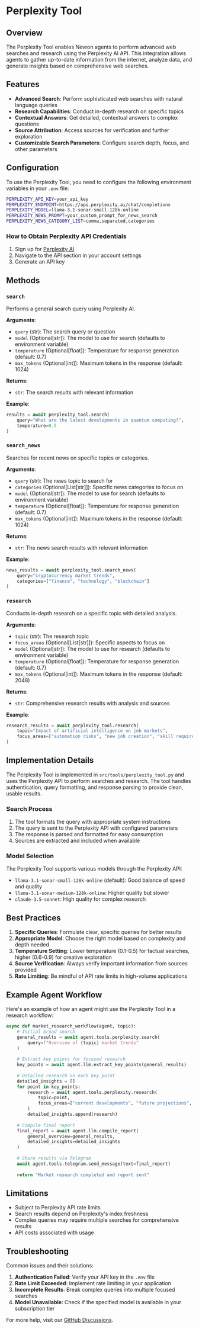 # Perplexity Tool

## Overview

The Perplexity Tool enables Nevron agents to perform advanced web searches and research using the Perplexity AI API. This integration allows agents to gather up-to-date information from the internet, analyze data, and generate insights based on comprehensive web searches.

## Features

- **Advanced Search**: Perform sophisticated web searches with natural language queries
- **Research Capabilities**: Conduct in-depth research on specific topics
- **Contextual Answers**: Get detailed, contextual answers to complex questions
- **Source Attribution**: Access sources for verification and further exploration
- **Customizable Search Parameters**: Configure search depth, focus, and other parameters

## Configuration

To use the Perplexity Tool, you need to configure the following environment variables in your `.env` file:

```bash
PERPLEXITY_API_KEY=your_api_key
PERPLEXITY_ENDPOINT=https://api.perplexity.ai/chat/completions
PERPLEXITY_MODEL=llama-3.1-sonar-small-128k-online
PERPLEXITY_NEWS_PROMPT=your_custom_prompt_for_news_search
PERPLEXITY_NEWS_CATEGORY_LIST=comma,separated,categories
```

### How to Obtain Perplexity API Credentials

1. Sign up for [Perplexity AI](https://www.perplexity.ai/)
2. Navigate to the API section in your account settings
3. Generate an API key

## Methods

### `search`

Performs a general search query using Perplexity AI.

**Arguments**:
- `query` (str): The search query or question
- `model` (Optional[str]): The model to use for search (defaults to environment variable)
- `temperature` (Optional[float]): Temperature for response generation (default: 0.7)
- `max_tokens` (Optional[int]): Maximum tokens in the response (default: 1024)

**Returns**:
- `str`: The search results with relevant information

**Example**:
```python
results = await perplexity_tool.search(
    query="What are the latest developments in quantum computing?",
    temperature=0.5
)
```

### `search_news`

Searches for recent news on specific topics or categories.

**Arguments**:
- `query` (str): The news topic to search for
- `categories` (Optional[List[str]]): Specific news categories to focus on
- `model` (Optional[str]): The model to use for search (defaults to environment variable)
- `temperature` (Optional[float]): Temperature for response generation (default: 0.7)
- `max_tokens` (Optional[int]): Maximum tokens in the response (default: 1024)

**Returns**:
- `str`: The news search results with relevant information

**Example**:
```python
news_results = await perplexity_tool.search_news(
    query="cryptocurrency market trends",
    categories=["finance", "technology", "blockchain"]
)
```

### `research`

Conducts in-depth research on a specific topic with detailed analysis.

**Arguments**:
- `topic` (str): The research topic
- `focus_areas` (Optional[List[str]]): Specific aspects to focus on
- `model` (Optional[str]): The model to use for research (defaults to environment variable)
- `temperature` (Optional[float]): Temperature for response generation (default: 0.7)
- `max_tokens` (Optional[int]): Maximum tokens in the response (default: 2048)

**Returns**:
- `str`: Comprehensive research results with analysis and sources

**Example**:
```python
research_results = await perplexity_tool.research(
    topic="Impact of artificial intelligence on job markets",
    focus_areas=["automation risks", "new job creation", "skill requirements"]
)
```

## Implementation Details

The Perplexity Tool is implemented in `src/tools/perplexity_tool.py` and uses the Perplexity API to perform searches and research. The tool handles authentication, query formatting, and response parsing to provide clean, usable results.

### Search Process

1. The tool formats the query with appropriate system instructions
2. The query is sent to the Perplexity API with configured parameters
3. The response is parsed and formatted for easy consumption
4. Sources are extracted and included when available

### Model Selection

The Perplexity Tool supports various models through the Perplexity API:

- `llama-3.1-sonar-small-128k-online` (default): Good balance of speed and quality
- `llama-3.1-sonar-medium-128k-online`: Higher quality but slower
- `claude-3.5-sonnet`: High quality for complex research

## Best Practices

1. **Specific Queries**: Formulate clear, specific queries for better results
2. **Appropriate Model**: Choose the right model based on complexity and depth needed
3. **Temperature Setting**: Lower temperature (0.1-0.5) for factual searches, higher (0.6-0.9) for creative exploration
4. **Source Verification**: Always verify important information from sources provided
5. **Rate Limiting**: Be mindful of API rate limits in high-volume applications

## Example Agent Workflow

Here's an example of how an agent might use the Perplexity Tool in a research workflow:

```python
async def market_research_workflow(agent, topic):
    # Initial broad search
    general_results = await agent.tools.perplexity.search(
        query=f"Overview of {topic} market trends"
    )
    
    # Extract key points for focused research
    key_points = await agent.llm.extract_key_points(general_results)
    
    # Detailed research on each key point
    detailed_insights = []
    for point in key_points:
        research = await agent.tools.perplexity.research(
            topic=point,
            focus_areas=["current developments", "future projections", "key players"]
        )
        detailed_insights.append(research)
    
    # Compile final report
    final_report = await agent.llm.compile_report(
        general_overview=general_results,
        detailed_insights=detailed_insights
    )
    
    # Share results via Telegram
    await agent.tools.telegram.send_message(text=final_report)
    
    return "Market research completed and report sent"
```

## Limitations

- Subject to Perplexity API rate limits
- Search results depend on Perplexity's index freshness
- Complex queries may require multiple searches for comprehensive results
- API costs associated with usage

## Troubleshooting

Common issues and their solutions:

1. **Authentication Failed**: Verify your API key in the `.env` file
2. **Rate Limit Exceeded**: Implement rate limiting in your application
3. **Incomplete Results**: Break complex queries into multiple focused searches
4. **Model Unavailable**: Check if the specified model is available in your subscription tier

For more help, visit our [GitHub Discussions](https://github.com/axioma-ai-labs/nevron/discussions).
